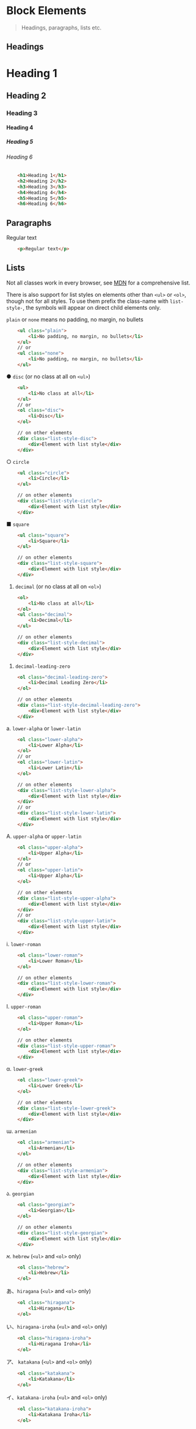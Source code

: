 <!--
tags: ["Style Guide:Block Elements"]
-->

# Block Elements

> Headings, paragraphs, lists etc.

## Headings

# Heading 1

## Heading 2

### Heading 3

#### Heading 4

##### Heading 5

###### Heading 6
```html
	<h1>Heading 1</h1>
	<h2>Heading 2</h2>
	<h3>Heading 3</h3>
	<h4>Heading 4</h4>
	<h5>Heading 5</h5>
	<h6>Heading 6</h6>
```
## Paragraphs

Regular text
```html
	<p>Regular text</p>
```
## Lists

Not all classes work in every browser, see [MDN](https://developer.mozilla.org/en-US/docs/Web/CSS/list-style-type#Browser_compatibility) for a comprehensive list.

There is also support for list styles on elements other than `<ul>` or `<ol>`, though not for all styles. To use them prefix the class-name with `list-style-`, the symbols will appear on direct child elements only.


`plain` or `none` means no padding, no margin, no bullets
```html
	<ul class="plain">
		<li>No padding, no margin, no bullets</li>
	</ul>
	// or
	<ul class="none">
		<li>No padding, no margin, no bullets</li>
	</ul>  
```

● `disc` (or no class at all on `<ul>`)
```html
	<ul>
		<li>No class at all</li>
	</ul>
	// or
	<ol class="disc">
		<li>Disc</li>
	</ol>

	// on other elements
	<div class="list-style-disc">
		<div>Element with list style</div>
	</div>
```
             
○ `circle` 
```html
	<ul class="circle">
		<li>Circle</li>
	</ul>

	// on other elements
	<div class="list-style-circle">
		<div>Element with list style</div>
	</div>   
```

■ `square`
```html
	<ul class="square">
		<li>Square</li>
	</ul>

	// on other elements
	<div class="list-style-square">
		<div>Element with list style</div>
	</div>
```  

1. `decimal` (or no class at all on `<ol>`)
```html
	<ol>
		<li>No class at all</li>
	</ol>
	<ul class="decimal">
		<li>Decimal</li>
	</ul>

	// on other elements
	<div class="list-style-decimal">
		<div>Element with list style</div>
	</div>  
``` 

01. `decimal-leading-zero`
```html
	<ol class="decimal-leading-zero">
		<li>Decimal Leading Zero</li>
	</ol>

	// on other elements
	<div class="list-style-decimal-leading-zero">
		<div>Element with list style</div>
	</div>  
```  

a. `lower-alpha` or `lower-latin`
```html
	<ol class="lower-alpha">
		<li>Lower Alpha</li>
	</ol>
	// or 
	<ol class="lower-latin">
		<li>Lower Latin</li>
	</ol>

	// on other elements
	<div class="list-style-lower-alpha">
		<div>Element with list style</div>
	</div> 
	// or 
	<div class="list-style-lower-latin">
		<div>Element with list style</div>
	</div>  
``` 

A. `upper-alpha` or `upper-latin`
```html
	<ol class="upper-alpha">
		<li>Upper Alpha</li>
	</ol>
	// or        
	<ol class="upper-latin">
		<li>Upper Alpha</li>
	</ol> 

	// on other elements
	<div class="list-style-upper-alpha">
		<div>Element with list style</div>
	</div> 
	// or 
	<div class="list-style-upper-latin">
		<div>Element with list style</div>
	</div>   
```

i. `lower-roman`
```html
	<ol class="lower-roman">
		<li>Lower Roman</li>
	</ol>

	// on other elements
	<div class="list-style-lower-roman">
		<div>Element with list style</div>
	</div>   
```

I. `upper-roman`
```html
	<ol class="upper-roman">
		<li>Upper Roman</li>
	</ol>

	// on other elements
	<div class="list-style-upper-roman">
		<div>Element with list style</div>
	</div>   
```

α. `lower-greek`
```html
	<ol class="lower-greek">
		<li>Lower Greek</li>
	</ol>

	// on other elements
	<div class="list-style-lower-greek">
		<div>Element with list style</div>
	</div>   
```

ա. `armenian`
```html
	<ol class="armenian">
		<li>Armenian</li>
	</ol>

	// on other elements
	<div class="list-style-armenian">
		<div>Element with list style</div>
	</div>   
```

ა. `georgian`
```html
	<ol class="georgian">
		<li>Georgian</li>
	</ol>

	// on other elements
	<div class="list-style-georgian">
		<div>Element with list style</div>
	</div>   
```

א. `hebrew` (`<ul>` and `<ol>` only)
```html
	<ol class="hebrew">
		<li>Hebrew</li>
	</ol>
```

あ、`hiragana` (`<ul>` and `<ol>` only)
```html
	<ol class="hiragana">
		<li>Hiragana</li>
	</ol>  
```

い、`hiragana-iroha` (`<ul>` and `<ol>` only)
```html
	<ol class="hiragana-iroha">
		<li>Hiragana Iroha</li>
	</ol>  
```

ア、 `katakana` (`<ul>` and `<ol>` only)
```html
	<ol class="katakana">
		<li>Katakana</li>
	</ol>  
```

イ、`katakana-iroha` (`<ul>` and `<ol>` only)
```html
	<ol class="katakana-iroha">
		<li>Katakana Iroha</li>
	</ol>  
```
